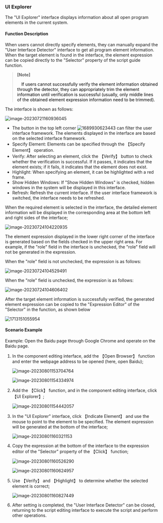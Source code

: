 ### UI Explorer

The "UI Explorer" interface displays information about all open program elements in the current system.

#### Function Description<span id="function-description"></span>

When users cannot directly specify elements, they can manually expand the "User Interface Detector" interface to get all program element information. When the target element is found in the interface, the element expression can be copied directly to the "Selector" property of the script guide function.

> **[Note]**
>
> <span>&emsp;</span><font color="black">If users cannot successfully verify the element information obtained through the detector, they can appropriately trim the element information until verification is successful (usually, only middle lines of the obtained element expression information need to be trimmed).</font>

The interface is shown as follows:

![image-20230721160936045](Module.assets/image-20230721160936045.png)

- The button in the top left corner ![1689930623443](Module.assets/1689930623443.jpg) can filter the user interface framework. The elements displayed in the interface are based on the selected interface framework.
- Specify Element: Elements can be specified through the 【Specify Element】 operation.
- Verify: After selecting an element, click the 【Verify】 button to check whether the verification is successful. If it passes, it indicates that the element exists; if it fails, it indicates that the element does not exist.
- Highlight: When specifying an element, it can be highlighted with a red frame.
- Show Hidden Windows: If "Show Hidden Windows" is checked, hidden windows in the system will be displayed in this interface.
- Refresh: Refresh the current interface. If the user interface framework is switched, the interface needs to be refreshed.

When the required element is selected in the interface, the detailed element information will be displayed in the corresponding area at the bottom left and right sides of the interface;

![image-20230724104220935](Module.assets/image-20230724104220935.png)

The element expression displayed in the lower right corner of the interface is generated based on the fields checked in the upper right area. For example, if the "role" field in the interface is unchecked, the "role" field will not be generated in the expression.

When the "role" field is not unchecked, the expression is as follows:

![image-20230724104529491](Module.assets/image-20230724104529491.png)

When the "role" field is unchecked, the expression is as follows:

![image-20230724104606402](Module.assets/image-20230724104606402.png)

After the target element information is successfully verified, the generated element expression can be copied to the "Expression Editor" of the "Selector" in the function, as shown below

![1713151055954](Module.assets/1713151055954.png)

#### Scenario Example<span id="scenario-example"></span>

Example: Open the Baidu page through Google Chrome and operate on the Baidu page.

1. In the component editing interface, add the 【Open Browser】 function and enter the webpage address to be opened (here, open Baidu);

   ![image-20230801153704764](Module.assets/image-20230801153704764.png)

   ![image-20230801154334974](Module.assets/image-20230801154334974.png)

2. Add the 【Click】 function, and in the component editing interface, click 【UI Explorer】;

   ![image-20230801154442057](Module.assets/image-20230801154442057.png)

3. In the "UI Explorer" interface, click 【Indicate Element】 and use the mouse to point to the element to be specified. The element expression will be generated at the bottom of the interface;

   ![image-20230801160321153](Module.assets/image-20230801160321153.png)

4. Copy the expression at the bottom of the interface to the expression editor of the "Selector" property of the 【Click】 function;

   ![image-20230801160526290](Module.assets/image-20230801160526290.png)

   ![image-20230801160624957](Module.assets/image-20230801160624957.png)

5. Use 【Verify】 and 【Highlight】 to determine whether the selected element is correct;

   ![image-20230801160827449](Module.assets/image-20230801160827449.png)

6. After setting is completed, the "User Interface Detector" can be closed, returning to the script editing interface to execute the script and perform other operations.

